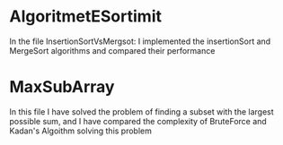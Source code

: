 # AlgoritmetESortimit
In the file InsertionSortVsMergsot: I implemented the insertionSort and MergeSort algorithms and compared their performance


# MaxSubArray
In this file I have solved the problem of finding a subset with the largest possible sum, and I have compared the complexity of BruteForce and Kadan's Algoithm solving this problem
